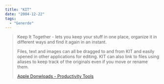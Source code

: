 ```yaml
---
title: "KIT"
date: "2004-12-22"
tags:
  - "Generde"
---
```


> Keep It Together - lets you keep your stuff in one place, organize it in different ways and find it again in an instant.
>
> Files, text and images can all be dragged to and from KIT and easily opened in other applications for editing. KIT can also link to files using aliases to keep track of the originals even if you move or rename them.
>
> [Apple Donwloads - Productivity Tools](http://www.apple.com/downloads/macosx/productivity_tools/kit.html)
